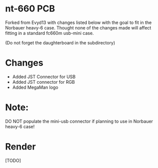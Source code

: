 # nt-660 PCB

Forked from Evyd13 with changes listed below with the goal to fit in the Norbauer heavy-6 case.  Thought none of the changes made will affect fitting in a standard fc660m usb-mini case.

(Do not forget the daughterboard in the subdirectory)

# Changes
- Added JST Connector for USB
- Added JST connector for RGB
- Added MegaMan logo

# Note: 
DO NOT populate the mini-usb connector if planning to use in Norbauer heavy-6 case!

# Render
[TODO]
